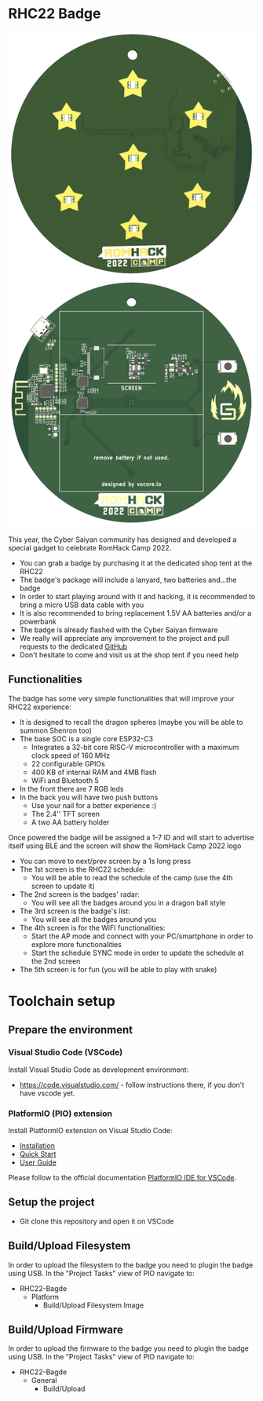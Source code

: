 # RHC22 Badge

![RHC22 badge front](img/RHC22_badge_front.png)
![RHC22 badge rear](img/RHC22_badge_rear.png)

This year, the Cyber Saiyan community has designed and developed a special gadget to celebrate RomHack Camp 2022.

* You can grab a badge by purchasing it at the dedicated shop tent at the RHC22
* The badge's package will include a lanyard, two batteries and...the badge
* In order to start playing around with it and hacking, it is recommended to bring a micro USB data cable with you
* It is also recommended to bring replacement 1.5V AA batteries and/or a powerbank
* The badge is already flashed with the Cyber Saiyan firmware
* We really will appreciate any improvement to the project and pull requests to the dedicated [GitHub](https://www...)
* Don't hesitate to come and visit us at the shop tent if you need help

## Functionalities

The badge has some very simple functionalities that will improve your RHC22 experience:
* It is designed to recall the dragon spheres (maybe you will be able to summon Shenron too)
* The base SOC is a single core ESP32-C3 
   * Integrates a 32-bit core RISC-V microcontroller with a maximum clock speed of 160 MHz
   * 22 configurable GPIOs
   * 400 KB of internal RAM and 4MB flash
   * WiFi and Bluetooth 5
* In the front there are 7 RGB leds
* In the back you will have two push buttons 
   * Use your nail for a better experience :)
   * The 2.4'' TFT screen 
   * A two AA battery holder

Once powered the badge will be assigned a 1-7 ID and will start to advertise itself using BLE and the screen will show the RomHack Camp 2022 logo 
* You can move to next/prev screen by a 1s long press
* The 1st screen is the RHC22 schedule: 
   * You will be able to read the schedule of the camp (use the 4th screen to update it)
* The 2nd screen is the badges' radar: 
   * You will see all the badges around you in a dragon ball style
* The 3rd screen is the badge's list: 
   * You will see all the badges around you
* The 4th screen is for the WiFI functionalities: 
   * Start the AP mode and connect with your PC/smartphone in order to explore more functionalities
   * Start the schedule SYNC mode in order to update the schedule at the 2nd screen
* The 5th screen is for fun (you will be able to play with snake)

# Toolchain setup

## Prepare the environment 

### Visual Studio Code (VSCode)
Install Visual Studio Code as development environment:

* https://code.visualstudio.com/ - follow instructions there, if you don't have vscode yet.

### PlatformIO (PIO) extension
Install PlatformIO extension on Visual Studio Code:

* [Installation](http://docs.platformio.org/page/ide/vscode.html)
* [Quick Start](http://docs.platformio.org/page/ide/vscode.html#quick-start)
* [User Guide](http://docs.platformio.org/page/ide/vscode.html#user-guide)

Please follow to the official documentation [PlatformIO IDE for VSCode](http://docs.platformio.org/page/ide/vscode.html).

## Setup the project

* Git clone this repository and open it on VSCode
   
## Build/Upload Filesystem

In order to upload the filesystem to the badge you need to plugin the badge using USB.
In the "Project Tasks" view of PIO navigate to:

* RHC22-Bagde
   * Platform
      * Build/Upload Filesystem Image

## Build/Upload Firmware
In order to upload the firmware to the badge you need to plugin the badge using USB.
In the "Project Tasks" view of PIO navigate to:

* RHC22-Bagde
   * General
      * Build/Upload

